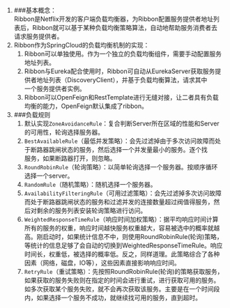 1.  ###基本概念：  
    Ribbon是Netflix开发的客户端负载均衡器，为Ribbon配置服务提供者地址列表后，Ribbon就可以基于某种负载均衡策略算法，自动地帮助服务消费者去  
    请求服务提供者。
2.  Ribbon作为SpringCloud的负载均衡机制的实现：    
    1.  Ribbon可以单独使用。作为一个独立的负载均衡组件，需要手动配置服务地址列表。
    2.  Ribbon与Eureka配合使用时，Ribbon可自动从EurekaServer获取服务提供者地址列表（DiscoveryClient），并基于负载均衡算法，请求其中  
        一个服务提供者实例。
    3.  Ribbon可以OpenFeign和RestTemplate进行无缝对接，让二者具有负载均衡的能力，OpenFeign默认集成了ribbon。    
3.  ###负载规则  
    1. 默认实现`ZoneAvoidanceRule`：复合判断Server所在区域的性能和Server的可用性，轮询选择服务器。    
    2. `BestAvailableRule`（最低并发策略）：会先过滤掉由于多次访问故障而处于断路器跳闸状态的服务，然后选择一个并发量最小的服务。逐个找  
        服务，如果断路器打开，则忽略。
    3. `RoundRobinRule`（轮询策略）：以简单轮询选择一个服务器。按顺序循环选择一个server。
    4. `RandomRule`（随机策略）：随机选择一个服务器。
    5. `AvailabilityFilteringRule`（可用过滤策略）：会先过滤掉多次访问故障而处于断路器跳闸状态的服务和过滤并发的连接数量超过阀值得服务，然后对剩余的服务列表安装轮询策略进行访问。
    6. `WeightedResponseTimeRule`（响应时间加权策略）：据平均响应时间计算所有的服务的权重，响应时间越快服务权重越大，容易被选中的概率就越高。刚启动时，如果统计信息不中，则使用RoundRobinRule(轮询)策略，等统计的信息足够了会自动的切换到WeightedResponseTimeRule。响应时间长，权重低，被选择的概率低。反之，同样道理。此策略综合了各种因素（网络，磁盘，IO等），这些因素直接影响响应时间。
    7. `RetryRule`（重试策略）：先按照RoundRobinRule(轮询)的策略获取服务，如果获取的服务失败则在指定的时间会进行重试，进行获取可用的服务。如多次获取某个服务失败，就不会再次获取该服务。主要是在一个时间段内，如果选择一个服务不成功，就继续找可用的服务，直到超时。